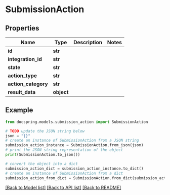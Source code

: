 # SubmissionAction


## Properties

Name | Type | Description | Notes
------------ | ------------- | ------------- | -------------
**id** | **str** |  | 
**integration_id** | **str** |  | 
**state** | **str** |  | 
**action_type** | **str** |  | 
**action_category** | **str** |  | 
**result_data** | **object** |  | 

## Example

```python
from docspring.models.submission_action import SubmissionAction

# TODO update the JSON string below
json = "{}"
# create an instance of SubmissionAction from a JSON string
submission_action_instance = SubmissionAction.from_json(json)
# print the JSON string representation of the object
print(SubmissionAction.to_json())

# convert the object into a dict
submission_action_dict = submission_action_instance.to_dict()
# create an instance of SubmissionAction from a dict
submission_action_from_dict = SubmissionAction.from_dict(submission_action_dict)
```
[[Back to Model list]](../README.md#documentation-for-models) [[Back to API list]](../README.md#documentation-for-api-endpoints) [[Back to README]](../README.md)


